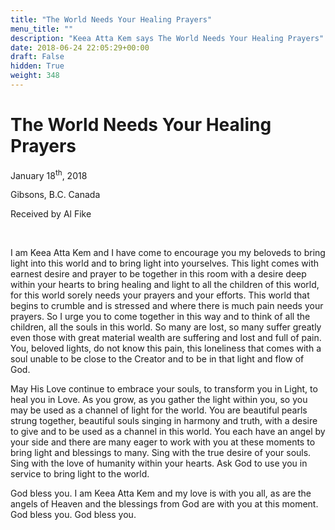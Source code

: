 ```yaml
---
title: "The World Needs Your Healing Prayers"
menu_title: ""
description: "Keea Atta Kem says The World Needs Your Healing Prayers"
date: 2018-06-24 22:05:29+00:00
draft: False
hidden: True
weight: 348
---
```

# The World Needs Your Healing Prayers

January 18<sup>th</sup>, 2018

Gibsons, B.C. Canada

Received by Al Fike

 

I am Keea Atta Kem and I have come to encourage you my beloveds to bring light into this world and to bring light into yourselves. This light comes with earnest desire and prayer to be together in this room with a desire deep within your hearts to bring healing and light to all the children of this world, for this world sorely needs your prayers and your efforts. This world that begins to crumble and is stressed and where there is much pain needs your prayers. So I urge you to come together in this way and to think of all the children, all the souls in this world. So many are lost, so many suffer greatly even those with great material wealth are suffering and lost and full of pain. You, beloved lights, do not know this pain, this loneliness that comes with a soul unable to be close to the Creator and to be in that light and flow of God.

May His Love continue to embrace your souls, to transform you in Light, to heal you in Love. As you grow, as you gather the light within you, so you may be used as a channel of light for the world. You are beautiful pearls strung together, beautiful souls singing in harmony and truth, with a desire to give and to be used as a channel in this world. You each have an angel by your side and there are many eager to work with you at these moments to bring light and blessings to many. Sing with the true desire of your souls. Sing with the love of humanity within your hearts. Ask God to use you in service to bring light to the world.

God bless you. I am Keea Atta Kem and my love is with you all, as are the angels of Heaven and the blessings from God are with you at this moment. God bless you. God bless you.

